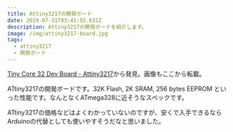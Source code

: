 ```yaml
---
title: Attiny3217の開発ボード
date: 2019-07-31T03:41:55.631Z
description: Attiny3217の開発ボードを紹介します。
image: /img/attiny3217-board.jpg
tags:
  - attiny3217
  - 開発ボード
---
```

[Tiny Core 32 Dev Board - Attiny3217](https://www.tindie.com/products/xkimi/tiny-core-32-dev-board-attiny3217/)から発見。画像もここから転載。

ATtiny3217の開発ボードです。32K Flash, 2K SRAM, 256 bytes EEPROM といった性能です。なんとなくATmega328に近そうなスペックです。

ATtiny3217の価格などはよくわかっていないのですが、安くで入手できるならArduinoの代替としても使いやすそうだなと思いました。
